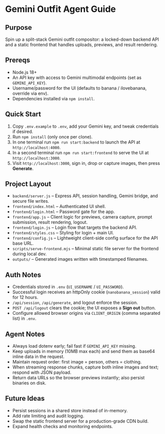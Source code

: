 ﻿# Gemini Outfit Agent Guide

## Purpose
Spin up a split-stack Gemini outfit compositor: a locked-down backend API and a static frontend that handles uploads, previews, and result rendering.

## Prereqs
- Node.js 18+
- An API key with access to Gemini multimodal endpoints (set as `GEMINI_API_KEY`).
- Username/password for the UI (defaults to banana / ilovebanana, override via env).
- Dependencies installed via `npm install`.

## Quick Start
1. Copy `.env.example` to `.env`, add your Gemini key, and tweak credentials if desired.
2. Run `npm install` (only once per clone).
3. In one terminal run `npm run start:backend` to launch the API at `http://localhost:4000`.
4. In a second terminal run `npm run start:frontend` to serve the UI at `http://localhost:3000`.
5. Visit `http://localhost:3000`, sign in, drop or capture images, then press **Generate**.

## Project Layout
- `backend/server.js` – Express API, session handling, Gemini bridge, and secure file writes.
- `frontend/index.html` – Authenticated UI shell.
- `frontend/login.html` – Password gate for the app.
- `frontend/app.js` – Client logic for previews, camera capture, prompt submission, result rendering, logout.
- `frontend/login.js` – Login flow that targets the backend API.
- `frontend/styles.css` – Styling for login + main UI.
- `frontend/config.js` – Lightweight client-side config surface for the API base URL.
- `scripts/serve-frontend.mjs` – Minimal static file server for the frontend during local dev.
- `outputs/` – Generated images written with timestamped filenames.

## Auth Notes
- Credentials stored in `.env` (`UI_USERNAME` / `UI_PASSWORD`).
- Successful login receives an httpOnly cookie (`nanobanana_session`) valid for 12 hours.
- `/api/session`, `/api/generate`, and logout enforce the session.
- `POST /api/logout` clears the cookie; the UI exposes a **Sign out** button.
- Configure allowed browser origins via `CLIENT_ORIGIN` (comma separated list) in `.env`.

## Agent Notes
- Always load dotenv early; fail fast if `GEMINI_API_KEY` missing.
- Keep uploads in memory (10MB max each) and send them as base64 inline data in the request.
- Maintain request order: first image = person, others = clothing.
- When streaming response chunks, capture both inline images and text; respond with JSON payload.
- Return data URLs so the browser previews instantly; also persist binaries on disk.

## Future Ideas
- Persist sessions in a shared store instead of in-memory.
- Add rate limiting and audit logging.
- Swap the static frontend server for a production-grade CDN build.
- Expand health checks and monitoring endpoints.
